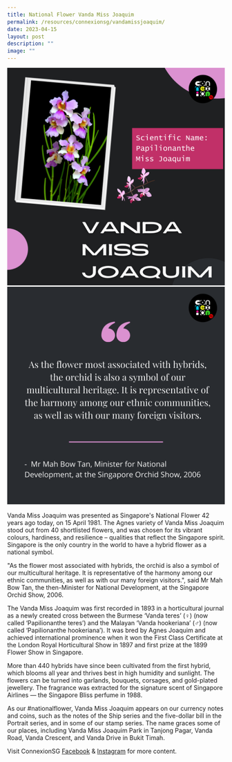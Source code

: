 ```yaml
---
title: National Flower Vanda Miss Joaquim
permalink: /resources/connexionsg/vandamissjoaquim/
date: 2023-04-15
layout: post
description: ""
image: ""
---
```

![](/images/connexionsg/2023/vanda%20ms%20joaquim%201.png)![](/images/connexionsg/2023/vanda%20ms%20joaquim%202.png)

Vanda Miss Joaquim was presented as Singapore's National Flower 42 years ago today, on 15 April 1981. The Agnes variety of Vanda Miss Joaquim stood out from 40 shortlisted flowers, and was chosen for its vibrant colours, hardiness, and resilience – qualities that reflect the Singapore spirit. Singapore is the only country in the world to have a hybrid flower as a national symbol.

"As the flower most associated with hybrids, the orchid is also a symbol of our multicultural heritage. It is representative of the harmony among our ethnic communities, as well as with our many foreign visitors.", said Mr Mah Bow Tan, the then-Minister for National Development, at the Singapore Orchid Show, 2006.

The Vanda Miss Joaquim was first recorded in 1893 in a horticultural journal as a newly created cross between the Burmese ‘Vanda teres’ (♀) (now called ‘Papilionanthe teres’) and the Malayan ‘Vanda hookeriana’ (♂) (now called ‘Papilionanthe hookeriana’). It was bred by Agnes Joaquim and achieved international prominence when it won the First Class Certificate at the London Royal Horticultural Show in 1897 and first prize at the 1899 Flower Show in Singapore.

More than 440 hybrids have since been cultivated from the first hybrid, which blooms all year and thrives best in high humidity and sunlight. The flowers can be turned into garlands, bouquets, corsages, and gold-plated jewellery. The fragrance was extracted for the signature scent of Singapore Airlines — the Singapore Bliss perfume in 1988.

As our #nationalflower, Vanda Miss Joaquim appears on our currency notes and coins, such as the notes of the Ship series and the five-dollar bill in the Portrait series, and in some of our stamp series. The name graces some of our places, including Vanda Miss Joaquim Park in Tanjong Pagar, Vanda Road, Vanda Crescent, and Vanda Drive in Bukit Timah.

Visit ConnexionSG [Facebook](https://www.facebook.com/ConnexionSG) & [Instagram](https://www.instagram.com/connexionsg/) for more content.
